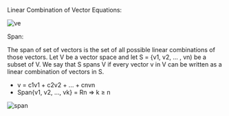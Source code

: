 Linear Combination of Vector Equations:

![ve](https://wikimedia.org/api/rest_v1/media/math/render/svg/27012bec5c523ae61a7a760cbf383e2962ede481)

Span:

The span of set of vectors is the set of all possible linear combinations of those vectors. Let V be a vector space and let S  =  {v1, v2, ... , vn) be a subset of V.  We say that S spans V if every vector v in V can be written as a linear combination of vectors in S.
  - v  =  c1v1 + c2v2 + ... + cnvn  
  - Span{v1, v2, ..., vk} = Rn ⇒ k ≥ n
 
 
 ![span](http://thejuniverse.org/PUBLIC/LinearAlgebra/LOLA/spans/2nonparr.png)
